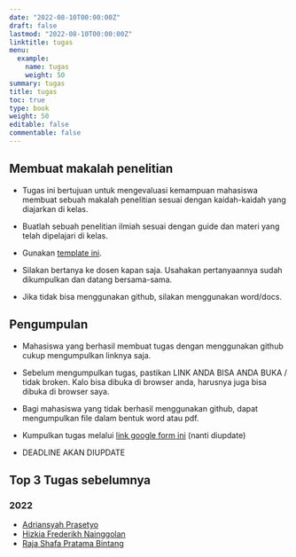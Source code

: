```yaml
---
date: "2022-08-10T00:00:00Z"
draft: false
lastmod: "2022-08-10T00:00:00Z"
linktitle: tugas
menu:
  example:
    name: tugas
    weight: 50
summary: tugas
title: tugas
toc: true
type: book
weight: 50
editable: false
commentable: false
---
```


## Membuat makalah penelitian

- Tugas ini bertujuan untuk mengevaluasi kemampuan mahasiswa membuat sebuah makalah penelitian sesuai dengan kaidah-kaidah yang diajarkan di kelas.

- Buatlah sebuah penelitian ilmiah sesuai dengan guide dan materi yang telah dipelajari di kelas.

- Gunakan [template ini](https://1drv.ms/f/s!AjelszXKKcmsheUiQlirP5wEFu8ZVA?e=EBei3L).

- Silakan bertanya ke dosen kapan saja. Usahakan pertanyaannya sudah dikumpulkan dan datang bersama-sama.

- Jika tidak bisa menggunakan github, silakan menggunakan word/docs.

## Pengumpulan

- Mahasiswa yang berhasil membuat tugas dengan menggunakan github cukup mengumpulkan linknya saja.

- Sebelum mengumpulkan tugas, pastikan LINK ANDA BISA ANDA BUKA / tidak broken. Kalo bisa dibuka di browser anda, harusnya juga bisa dibuka di browser saya.

- Bagi mahasiswa yang tidak berhasil menggunakan github, dapat mengumpulkan file dalam bentuk word atau pdf.

- Kumpulkan tugas melalui [link google form ini]() (nanti diupdate)
- DEADLINE AKAN DIUPDATE

## Top 3 Tugas sebelumnya

### 2022

- [Adriansyah Prasetyo](https://adrianpras.github.io/)
- [Hizkia Frederikh Nainggolan](https://hizkiafree.github.io/)
- [Raja Shafa Pratama Bintang](https://rajashafa.github.io/)
